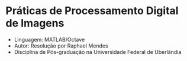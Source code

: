 # Práticas de Processamento Digital de Imagens

* Linguagem: MATLAB/Octave
* Autor: Resolução por Raphael Mendes
* Disciplina de Pós-graduação na Universidade Federal de Uberlândia